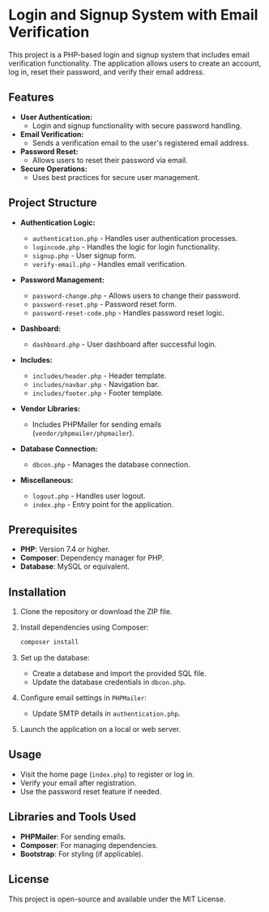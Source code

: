 
# Login and Signup System with Email Verification

This project is a PHP-based login and signup system that includes email verification functionality. The application allows users to create an account, log in, reset their password, and verify their email address.

## Features

- **User Authentication:**
  - Login and signup functionality with secure password handling.
- **Email Verification:**
  - Sends a verification email to the user's registered email address.
- **Password Reset:**
  - Allows users to reset their password via email.
- **Secure Operations:**
  - Uses best practices for secure user management.

## Project Structure

- **Authentication Logic:**
  - `authentication.php` - Handles user authentication processes.
  - `logincode.php` - Handles the logic for login functionality.
  - `signup.php` - User signup form.
  - `verify-email.php` - Handles email verification.

- **Password Management:**
  - `password-change.php` - Allows users to change their password.
  - `password-reset.php` - Password reset form.
  - `password-reset-code.php` - Handles password reset logic.

- **Dashboard:**
  - `dashboard.php` - User dashboard after successful login.

- **Includes:**
  - `includes/header.php` - Header template.
  - `includes/navbar.php` - Navigation bar.
  - `includes/footer.php` - Footer template.

- **Vendor Libraries:**
  - Includes PHPMailer for sending emails (`vendor/phpmailer/phpmailer`).

- **Database Connection:**
  - `dbcon.php` - Manages the database connection.

- **Miscellaneous:**
  - `logout.php` - Handles user logout.
  - `index.php` - Entry point for the application.

## Prerequisites

- **PHP**: Version 7.4 or higher.
- **Composer**: Dependency manager for PHP.
- **Database**: MySQL or equivalent.

## Installation

1. Clone the repository or download the ZIP file.
2. Install dependencies using Composer:
   ```bash
   composer install
   ```
3. Set up the database:
   - Create a database and import the provided SQL file.
   - Update the database credentials in `dbcon.php`.

4. Configure email settings in `PHPMailer`:
   - Update SMTP details in `authentication.php`.

5. Launch the application on a local or web server.

## Usage

- Visit the home page (`index.php`) to register or log in.
- Verify your email after registration.
- Use the password reset feature if needed.

## Libraries and Tools Used

- **PHPMailer**: For sending emails.
- **Composer**: For managing dependencies.
- **Bootstrap**: For styling (if applicable).

## License

This project is open-source and available under the MIT License.
